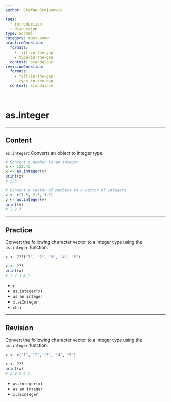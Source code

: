 ```yaml
---
author: Stefan-Stojanovic

tags:
  - introduction
  - discussion
type: normal
category: must-know
practiceQuestion:
  formats:
    - fill-in-the-gap
    - type-in-the-gap
  context: standalone
revisionQuestion:
  formats:
    - fill-in-the-gap
    - type-in-the-gap
  context: standalone

---
```


# as.integer

---

## Content

`as.integer`: Converts an object to integer type.

```r
# Convert a number to an integer
x <- 123.45
x <- as.integer(x)
print(x)  
# 123

# Convert a vector of numbers to a vector of integers
v <- c(1.5, 2.5, 3.5)
v <- as.integer(v)
print(v)  
# 1 2 3
```


---
## Practice

Convert the following character vector to a integer type using the `as.integer` function:

```r
x <- ???("1", "2", "3", "4", "5")

x <- ???
print(x) 
# 1 2 3 4 5
```

- `c`
- `as.integer(x)`
- `as an integer`
- `x.asInteger`
- `char`

---
## Revision

Convert the following character vector to a integer type using the `as.integer` function:

```r
x <- c("1", "2", "3", "4", "5")

x <- ???
print(x) 
# 1 2 3 4 5
```

- `as.integer(x)`
- `as an integer`
- `x.asInteger`
